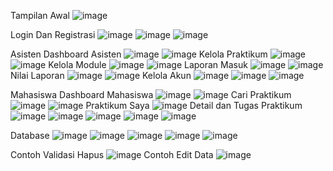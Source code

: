 Tampilan Awal
![image](https://github.com/user-attachments/assets/39230975-9acc-40ca-b19d-fb514dfefec1)

Login Dan Registrasi
![image](https://github.com/user-attachments/assets/bcb30886-f815-4dcb-8f5b-da7f184ea857)
![image](https://github.com/user-attachments/assets/e482f4c8-890f-4b99-ad3e-e8e65ccb09dc)
![image](https://github.com/user-attachments/assets/b39ea7b2-aa20-4ed5-9bee-0e9c70a3043d)

Asisten
Dashboard Asisten
![image](https://github.com/user-attachments/assets/0c67a808-58d9-493d-8634-191af053f78c)
![image](https://github.com/user-attachments/assets/ff032a29-ab56-4e1d-b0dc-00b1598fcbb8)
Kelola Praktikum
![image](https://github.com/user-attachments/assets/c1ebe214-b9b3-48b1-8364-7ffe07542c3a)
![image](https://github.com/user-attachments/assets/222bca34-1b72-496d-a6f2-385f4e58db1e)
Kelola Module
![image](https://github.com/user-attachments/assets/4987ef44-9157-455c-93cd-c05adc8704f0)
![image](https://github.com/user-attachments/assets/901aec20-38ab-47a4-bab5-35eb15fb62c7)
Laporan Masuk
![image](https://github.com/user-attachments/assets/83c4273a-1ce6-4527-a430-b31d3dcee0ac)
![image](https://github.com/user-attachments/assets/f11413e1-eab9-4f32-a187-a79ba3f03f8f)
Nilai Laporan
![image](https://github.com/user-attachments/assets/b09d7845-9210-4dc0-a68a-ee33b2fd97de)
![image](https://github.com/user-attachments/assets/9f43d399-8e65-447b-bdc0-a4594db9db98)
Kelola Akun 
![image](https://github.com/user-attachments/assets/d3bb6c70-23b9-4c6a-8794-62e53e0e7f51)
![image](https://github.com/user-attachments/assets/0273b137-4a2d-43dc-8f0a-b5e2ab72809a)
![image](https://github.com/user-attachments/assets/2fde60e9-1bba-42b0-a28d-1aeedf24e965)

Mahasiswa
Dashboard Mahasiswa
![image](https://github.com/user-attachments/assets/90b6ea7a-d29a-47b0-92bc-4837ca420351)
![image](https://github.com/user-attachments/assets/2306e81b-a2ea-48f3-a481-571e63e67b6e)
Cari Praktikum
![image](https://github.com/user-attachments/assets/f162d765-aed0-4c19-b98a-a3eb32e3aed1)
![image](https://github.com/user-attachments/assets/33177f49-7b12-4a65-9066-b7db24a2af8d)
Praktikum Saya
![image](https://github.com/user-attachments/assets/f41e1019-c3c8-4d3e-9909-bb9a1e2ab0ed)
Detail dan Tugas Praktikum
![image](https://github.com/user-attachments/assets/0a5fc546-baff-46d2-97be-6ebd6f57cc42)
![image](https://github.com/user-attachments/assets/66fcb80a-0764-4c90-a962-b604261b8a00)
![image](https://github.com/user-attachments/assets/87501f32-ea8d-45dc-8ef4-61ac12376709)
![image](https://github.com/user-attachments/assets/53e50f88-ba5a-4789-90a1-a813c9c25702)
![image](https://github.com/user-attachments/assets/400e4235-6812-49cf-a03a-1c3b36c8a27f)

Database
![image](https://github.com/user-attachments/assets/e615200b-0b81-48b7-82ed-cc072cafd6c2)
![image](https://github.com/user-attachments/assets/68a64aa9-6fb2-4536-98e7-e5afacb8570f)
![image](https://github.com/user-attachments/assets/ff710cf6-ec61-4087-95da-24f135c43d98)
![image](https://github.com/user-attachments/assets/6ce5a88d-1005-4420-903f-43c5af8a7829)
![image](https://github.com/user-attachments/assets/bd80cafc-8d98-4f13-a33a-e89005350048)

Contoh Validasi Hapus
![image](https://github.com/user-attachments/assets/41fec264-d4b6-4bb1-a59f-8c574a2db97b)
Contoh Edit Data
![image](https://github.com/user-attachments/assets/a043117b-60ae-4c9c-a93e-a1cebd65d12c)



